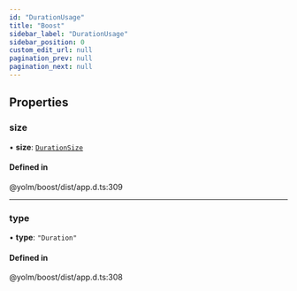 ```yaml
---
id: "DurationUsage"
title: "Boost"
sidebar_label: "DurationUsage"
sidebar_position: 0
custom_edit_url: null
pagination_prev: null
pagination_next: null
---
```


## Properties

### size

• **size**: [`DurationSize`](../modules.md#durationsize)

#### Defined in

@yolm/boost/dist/app.d.ts:309

___

### type

• **type**: ``"Duration"``

#### Defined in

@yolm/boost/dist/app.d.ts:308

